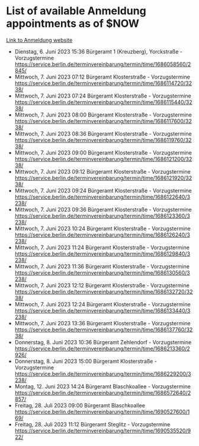 # List of available Anmeldung appointments as of $NOW
[Link to Anmeldung website](https://service.berlin.de/terminvereinbarung/termin/tag.php?termin=1&anliegen[]=120686&dienstleisterlist=122210,122217,327316,122219,327312,122227,327314,122231,327346,122243,327348,122254,122252,329742,122260,329745,122262,329748,122271,327278,122273,327274,122277,327276,330436,122280,327294,122282,327290,122284,327292,122291,327270,122285,327266,122286,327264,122296,327268,150230,329760,122297,327286,122294,327284,122312,329763,122314,329775,122304,327330,122311,327334,122309,327332,317869,122281,327352,122279,329772,122283,122276,327324,122274,327326,122267,329766,122246,327318,122251,327320,122257,327322,122208,327298,122226,327300&herkunft=http%3A%2F%2Fservice.berlin.de%2Fdienstleistung%2F120686%2F)
- Dienstag, 6. Juni 2023 15:36 Bürgeramt 1 (Kreuzberg), Yorckstraße - Vorzugstermine https://service.berlin.de/terminvereinbarung/termin/time/1686058560/2845/
- Mittwoch, 7. Juni 2023 07:12 Bürgeramt Klosterstraße - Vorzugstermine https://service.berlin.de/terminvereinbarung/termin/time/1686114720/3238/
- Mittwoch, 7. Juni 2023 07:24 Bürgeramt Klosterstraße - Vorzugstermine https://service.berlin.de/terminvereinbarung/termin/time/1686115440/3238/
- Mittwoch, 7. Juni 2023 08:00 Bürgeramt Klosterstraße - Vorzugstermine https://service.berlin.de/terminvereinbarung/termin/time/1686117600/3238/
- Mittwoch, 7. Juni 2023 08:36 Bürgeramt Klosterstraße - Vorzugstermine https://service.berlin.de/terminvereinbarung/termin/time/1686119760/3238/
- Mittwoch, 7. Juni 2023 09:00 Bürgeramt Klosterstraße - Vorzugstermine https://service.berlin.de/terminvereinbarung/termin/time/1686121200/3238/
- Mittwoch, 7. Juni 2023 09:12 Bürgeramt Klosterstraße - Vorzugstermine https://service.berlin.de/terminvereinbarung/termin/time/1686121920/3238/
- Mittwoch, 7. Juni 2023 09:24 Bürgeramt Klosterstraße - Vorzugstermine https://service.berlin.de/terminvereinbarung/termin/time/1686122640/3238/
- Mittwoch, 7. Juni 2023 09:36 Bürgeramt Klosterstraße - Vorzugstermine https://service.berlin.de/terminvereinbarung/termin/time/1686123360/3238/
- Mittwoch, 7. Juni 2023 10:24 Bürgeramt Klosterstraße - Vorzugstermine https://service.berlin.de/terminvereinbarung/termin/time/1686126240/3238/
- Mittwoch, 7. Juni 2023 11:24 Bürgeramt Klosterstraße - Vorzugstermine https://service.berlin.de/terminvereinbarung/termin/time/1686129840/3238/
- Mittwoch, 7. Juni 2023 11:36 Bürgeramt Klosterstraße - Vorzugstermine https://service.berlin.de/terminvereinbarung/termin/time/1686130560/3238/
- Mittwoch, 7. Juni 2023 12:12 Bürgeramt Klosterstraße - Vorzugstermine https://service.berlin.de/terminvereinbarung/termin/time/1686132720/3238/
- Mittwoch, 7. Juni 2023 12:24 Bürgeramt Klosterstraße - Vorzugstermine https://service.berlin.de/terminvereinbarung/termin/time/1686133440/3238/
- Mittwoch, 7. Juni 2023 13:36 Bürgeramt Klosterstraße - Vorzugstermine https://service.berlin.de/terminvereinbarung/termin/time/1686137760/3238/
- Donnerstag, 8. Juni 2023 10:36 Bürgeramt Zehlendorf - Vorzugstermine https://service.berlin.de/terminvereinbarung/termin/time/1686213360/2926/
- Donnerstag, 8. Juni 2023 15:00 Bürgeramt Klosterstraße - Vorzugstermine https://service.berlin.de/terminvereinbarung/termin/time/1686229200/3238/
- Montag, 12. Juni 2023 14:24 Bürgeramt Blaschkoallee - Vorzugstermine https://service.berlin.de/terminvereinbarung/termin/time/1686572640/2857/
- Freitag, 28. Juli 2023 09:00 Bürgeramt Blaschkoallee https://service.berlin.de/terminvereinbarung/termin/time/1690527600/169/
- Freitag, 28. Juli 2023 11:12 Bürgeramt Steglitz - Vorzugstermine https://service.berlin.de/terminvereinbarung/termin/time/1690535520/922/
